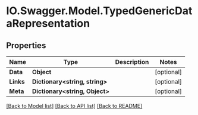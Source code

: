 # IO.Swagger.Model.TypedGenericDataRepresentation
## Properties

Name | Type | Description | Notes
------------ | ------------- | ------------- | -------------
**Data** | **Object** |  | [optional] 
**Links** | **Dictionary&lt;string, string&gt;** |  | [optional] 
**Meta** | **Dictionary&lt;string, Object&gt;** |  | [optional] 

[[Back to Model list]](../README.md#documentation-for-models) [[Back to API list]](../README.md#documentation-for-api-endpoints) [[Back to README]](../README.md)

